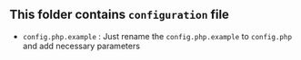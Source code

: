## This folder contains `configuration` file

- `config.php.example` : Just rename the `config.php.example` to `config.php` and add necessary parameters 
 